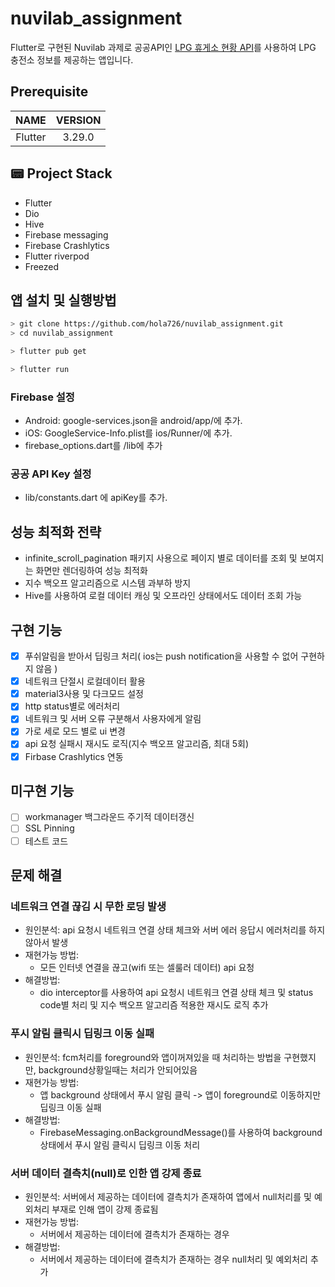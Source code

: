 # nuvilab_assignment

Flutter로 구현된 Nuvilab 과제로 공공API인 [LPG 휴게소 현황 API](https://data.ex.co.kr/openapi/basicinfo/openApiInfoM?apiId=0314)를 사용하여 LPG 충전소 정보를 제공하는 앱입니다.
## Prerequisite

|    NAME     | VERSION |
|:-----------:|:-------:|
|   Flutter   | 3.29.0  |

## 📟 Project Stack
- Flutter
- Dio
- Hive
- Firebase messaging
- Firebase Crashlytics
- Flutter riverpod
- Freezed

## 앱 설치 및 실행방법

```` bash
> git clone https://github.com/hola726/nuvilab_assignment.git
> cd nuvilab_assignment 
````

```` bash
> flutter pub get
````
```` bash
> flutter run
````
### Firebase 설정
- Android: google-services.json을 android/app/에 추가.
- iOS: GoogleService-Info.plist를 ios/Runner/에 추가.
- firebase_options.dart를 /lib에  추가

### 공공 API Key 설정
- lib/constants.dart 에 apiKey를 추가.


## 성능 최적화 전략
- infinite_scroll_pagination 패키지 사용으로 페이지 별로 데이터를 조회 및 보여지는 화면만 렌더링하여 성능 최적화
- 지수 백오프 알고리즘으로 시스템 과부하 방지
- Hive를 사용하여 로컬 데이터 캐싱 및 오프라인 상태에서도 데이터 조회 가능

## 구현 기능

- [x] 푸쉬알림을 받아서 딥링크 처리( ios는 push notification을 사용할 수 없어 구현하지 않음 )
- [x] 네트워크 단절시 로컬데이터 활용
- [x] material3사용 및 다크모드 설정
- [x] http status별로 에러처리
- [x] 네트워크 및 서버 오류 구분해서 사용자에게 알림
- [x] 가로 세로 모드 별로 ui 변경
- [x] api 요청 실패시 재시도 로직(지수 백오프 알고리즘, 최대 5회)
- [x] Firbase Crashlytics 연동
## 미구현 기능
- [ ] workmanager 백그라운드 주기적 데이터갱신
- [ ] SSL Pinning
- [ ] 테스트 코드
## 문제 해결
### 네트워크 연결 끊김 시 무한 로딩 발생
- 원인분석: api 요청시 네트워크 연결 상태 체크와 서버 에러 응답시 에러처리를 하지 않아서 발생
- 재현가능 방법: 
  - 모든 인터넷 연결을 끊고(wifi 또는 셀룰러 데이터) api 요청
- 해결방법: 
  - dio interceptor를 사용하여 api 요청시 네트워크 연결 상태 체크 및 status code별 처리 및 지수 백오프 알고리즘 적용한 재시도 로직 추가
### 푸시 알림 클릭시 딥링크 이동 실패
- 원인분석: fcm처리를 foreground와 앱이꺼져있을 때 처리하는 방법을 구현했지만, background상황일때는 처리가 안되어있음
- 재현가능 방법: 
  - 앱 background 상태에서 푸시 알림 클릭 -> 앱이 foreground로 이동하지만 딥링크 이동 실패
- 해결방법: 
  - FirebaseMessaging.onBackgroundMessage()를 사용하여 background상태에서 푸시 알림 클릭시 딥링크 이동 처리
### 서버 데이터 결측치(null)로 인한 앱 강제 종료
- 원인분석: 서버에서 제공하는 데이터에 결측치가 존재하여 앱에서 null처리를 및 예외처리 부재로 인해 앱이 강제 종료됨
- 재현가능 방법: 
  - 서버에서 제공하는 데이터에 결측치가 존재하는 경우
- 해결방법: 
  - 서버에서 제공하는 데이터에 결측치가 존재하는 경우 null처리 및 예외처리 추가
